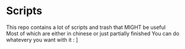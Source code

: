# Scripts

This repo contains a lot of scripts and trash that MIGHT be useful <br />
Most of which are either in chinese or just partially finished
You can do whatevery you want with it : ]

